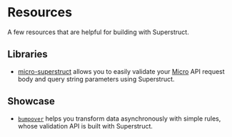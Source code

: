 
# Resources

A few resources that are helpful for building with Superstruct.

## Libraries

- [micro-superstruct](https://github.com/brandon93s/micro-superstruct) allows you to easily validate your [Micro](https://github.com/zeit/micro) API request body and query string parameters using Superstruct.


## Showcase

- [`bumpover`](https://github.com/doodlewind/bumpover) helps you transform data asynchronously with simple rules, whose validation API is built with Superstruct.
